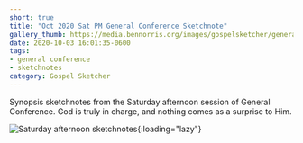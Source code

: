 ```yaml
---
short: true
title: "Oct 2020 Sat PM General Conference Sketchnote"
gallery_thumb: https://media.bennorris.org/images/gospelsketcher/general-conference/oct-2020/general-conference-sat-pm-sketchnote.jpg
date: 2020-10-03 16:01:35-0600
tags:
- general conference
- sketchnotes
category: Gospel Sketcher
---
```


Synopsis sketchnotes from the Saturday afternoon session of General Conference. God is truly in charge, and nothing comes as a surprise to Him.

![Saturday afternoon sketchnotes](https://media.bennorris.org/images/gospelsketcher/general-conference/oct-2020/general-conference-sat-pm-sketchnote.jpg){:loading="lazy"}
